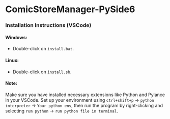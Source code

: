 # ComicStoreManager-PySide6

### Installation Instructions (VSCode)

#### Windows:
- Double-click on `install.bat`.

#### Linux:
- Double-click on `install.sh`.

#### Note:
Make sure you have installed necessary extensions like Python and Pylance in your VSCode. Set up your environment using `ctrl+shift+p` -> `python interpreter` -> `Your python env`, then run the program by right-clicking and selecting `rum python` -> `run python file in terminal`.
